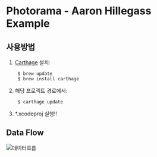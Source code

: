 # Photorama - Aaron Hillegass Example

## 사용방법

1. [Carthage](https://github.com/Carthage/Carthage#installing-carthage) 설치:

		$ brew update
		$ brew install carthage

2. 해당 프로젝트 경로에서:
		
		$ carthage update
    
3. *.xcodeproj 실행!!

## Data Flow

![데이터흐름](./images/dataFlow.png)
